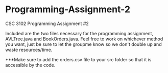 # Programming-Assignment-2
CSC 3102 Programming Assignment #2

Included are the two files necessary for the programming assignment, AVLTree.java and BookOrders.java. Feel free to work on whichever method you want, just be sure to let the groupme know so we don't double up and waste resources/time.

***Make sure to add the orders.csv file to your src folder so that it is accessible by the code.

